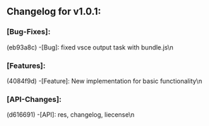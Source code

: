 ## Changelog for v1.0.1: 

### [Bug-Fixes]:
   (eb93a8c) -[Bug]: fixed vsce output task with bundle.js\n
### [Features]:
   (4084f9d) -[Feature]: New implementation for basic functionality\n
### [API-Changes]:
   (d616691) -[API]:  res, changelog, liecense\n
